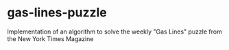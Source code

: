 # gas-lines-puzzle
Implementation of an algorithm to solve the weekly "Gas Lines" puzzle from the New York Times Magazine
